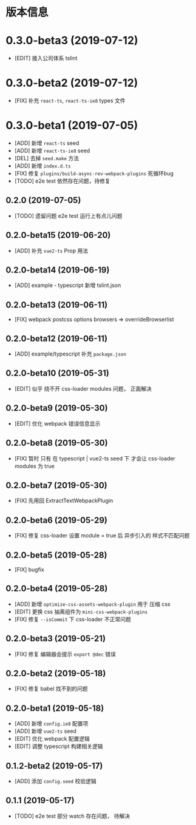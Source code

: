 # 版本信息
# 0.3.0-beta3 (2019-07-12)
* [EDIT] 接入公司体系 tslint

# 0.3.0-beta2 (2019-07-12)
* [FIX] 补充 `react-ts`, `react-ts-ie8` types 文件
# 0.3.0-beta1 (2019-07-05)
* [ADD] 新增 `react-ts` seed
* [ADD] 新增 `react-ts-ie8` seed
* [DEL] 去掉 `seed.make` 方法
* [ADD] 新增 `index.d.ts`
* [FIX] 修复 `plugins/build-async-rev-webpack-plugins` 死循环bug
* [TODO] e2e test 依然存在问题，待修复

## 0.2.0 (2019-07-05)
* [TODO] 遗留问题 e2e test 运行上有点儿问题

## 0.2.0-beta15 (2019-06-20)
* [ADD] 补充 `vue2-ts` Prop 用法

## 0.2.0-beta14 (2019-06-19)
* [ADD] example - typescript 新增 tslint.json

## 0.2.0-beta13 (2019-06-11)
* [FIX] webpack postcss options browsers => overrideBrowserlist

## 0.2.0-beta12 (2019-06-11)
* [ADD] example/typescript 补充 `package.json`

## 0.2.0-beta10 (2019-05-31)
* [EDIT] 似乎 绕不开 css-loader modules 问题， 正面解决

## 0.2.0-beta9 (2019-05-30)
* [EDIT] 优化 webpack 错误信息显示

## 0.2.0-beta8 (2019-05-30)
* [FIX] 暂时 只有 在 typescript | vue2-ts seed 下 才会让 css-loader modules 为 true

## 0.2.0-beta7 (2019-05-30)
* [FIX] 先用回 ExtractTextWebpackPlugin

## 0.2.0-beta6 (2019-05-29)
* [FIX] 修复 css-loader 设置 module = true 后 异步引入的 样式不匹配问题

## 0.2.0-beta5 (2019-05-28)
* [FIX] bugfix

## 0.2.0-beta4 (2019-05-28)
* [ADD] 新增 `optimize-css-assets-webpack-plugin` 用于 压缩 css
* [EDIT] 更换 css 抽离组件为 `mini-css-webpack-plugins`
* [FIX] 修复 `--isCommit` 下 css-loader 不正常问题


## 0.2.0-beta3 (2019-05-21)
* [FIX] 修复 编辑器会提示 `export @dec` 错误
## 0.2.0-beta2 (2019-05-18)
* [FIX] 修复 babel 找不到的问题

## 0.2.0-beta1 (2019-05-18)
* [ADD] 新增 `config.ie8` 配置项
* [ADD] 新增 `vue2-ts` seed
* [EDIT] 优化 webpack 配置逻辑
* [EDIT] 调整 typescript 构建相关逻辑

## 0.1.2-beta2 (2019-05-17)
* [ADD] 添加 `config.seed` 校验逻辑

## 0.1.1 (2019-05-17)
* [TODO] e2e test 部分 watch 存在问题， 待解决
